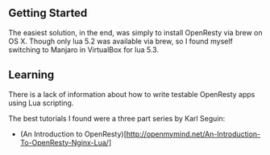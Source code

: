 ## Getting Started

The easiest solution, in the end, was simply to install OpenResty via brew on OS X. Though only lua 5.2 was available 
via brew, so I found myself switching to Manjaro in VirtualBox for lua 5.3.

## Learning

There is a lack of information about how to write testable OpenResty apps using Lua scripting. 

The best tutorials I found were a three part series by Karl Seguin: 

* (An Introduction to OpenResty)[http://openmymind.net/An-Introduction-To-OpenResty-Nginx-Lua/]

